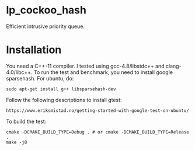 # lp_cockoo_hash

Efficient intrusive priority queue.

# Installation

You need a C++-11 compiler. I tested using gcc-4.8/libstdc++ and clang-4.0/libc++.
To run the test and benchmark, you need to install google sparsehash. For ubuntu, do:

    sudo apt-get install g++ libsparsehash-dev

Follow the following descriptions to install gtest:

    https://www.eriksmistad.no/getting-started-with-google-test-on-ubuntu/

To build the test:

    cmake -DCMAKE_BUILD_TYPE=Debug . # or cmake -DCMAKE_BUILD_TYPE=Release .
    make -j8
